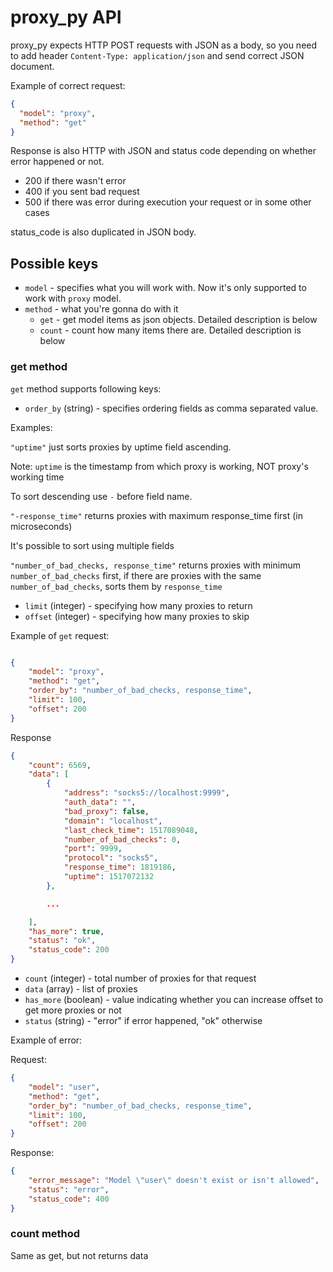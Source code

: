 # proxy_py API

proxy_py expects HTTP POST requests with JSON as a body, so you need 
to add header `Content-Type: application/json` and send correct
JSON document.

Example of correct request:
```json
{
  "model": "proxy",
  "method": "get"
}
```

Response is also HTTP with JSON and status code depending on whether
error happened or not.

* 200 if there wasn't error
* 400 if you sent bad request
* 500 if there was error during execution your request or in some
other cases

status_code is also duplicated in JSON body.

## Possible keys

* `model` - specifies what you will work with. 
Now it's only supported to work with `proxy` model.
* `method` - what you're gonna do with it
  * `get` - get model items as json objects. 
  Detailed description is below
  * `count` - count how many items there are.
  Detailed description is below
 
 
### get method

`get` method supports following keys:
* `order_by` (string) - specifies ordering fields as comma separated
value.

Examples:

`"uptime"` just sorts proxies by uptime field ascending.

Note: `uptime` is the timestamp from which proxy is working,
NOT proxy's working time

To sort descending use `-` before field name.

`"-response_time"` returns proxies with maximum response_time first
(in microseconds)

It's possible to sort using multiple fields

`"number_of_bad_checks, response_time"` returns proxies with minimum
`number_of_bad_checks` first, if there are proxies with the same
`number_of_bad_checks`, sorts them by `response_time`

* `limit` (integer) -  specifying how many proxies to return
* `offset` (integer) - specifying how many proxies to skip

Example of `get` request:
```json

{
    "model": "proxy",
    "method": "get",
    "order_by": "number_of_bad_checks, response_time",
    "limit": 100,
    "offset": 200
}
```

Response
 
```json
{
    "count": 6569,
    "data": [
        {
            "address": "socks5://localhost:9999",
            "auth_data": "",
            "bad_proxy": false,
            "domain": "localhost",
            "last_check_time": 1517089048,
            "number_of_bad_checks": 0,
            "port": 9999,
            "protocol": "socks5",
            "response_time": 1819186,
            "uptime": 1517072132
        },

        ...

    ],
    "has_more": true,
    "status": "ok",
    "status_code": 200
}
```
 
* `count` (integer) - total number of proxies for that request
* `data` (array) - list of proxies
* `has_more` (boolean) - value indicating whether you can increase
offset to get more proxies or not
* `status` (string) - "error" if error happened, "ok" otherwise

Example of error:

Request:

```json
{
    "model": "user",
    "method": "get",
    "order_by": "number_of_bad_checks, response_time",
    "limit": 100,
    "offset": 200
}
```

Response:

```json
{
    "error_message": "Model \"user\" doesn't exist or isn't allowed",
    "status": "error",
    "status_code": 400
}
```

### count method

Same as get, but not returns data